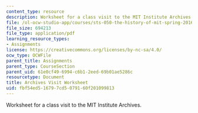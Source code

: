 ```yaml
---
content_type: resource
description: Worksheet for a class visit to the MIT Institute Archives.
file: /ol-ocw-studio-app/courses/sts-050-the-history-of-mit-spring-2016/fbf54ed516797cd5079160f201099813_MITSTS_050S16_Worksheet.pdf
file_size: 694213
file_type: application/pdf
learning_resource_types:
- Assignments
license: https://creativecommons.org/licenses/by-nc-sa/4.0/
ocw_type: OCWFile
parent_title: Assignments
parent_type: CourseSection
parent_uid: 61e0cf49-6994-c6b1-2eed-69b01ae5286c
resourcetype: Document
title: Archives Visit Worksheet
uid: fbf54ed5-1679-7cd5-0791-60f201099813
---
```

Worksheet for a class visit to the MIT Institute Archives.